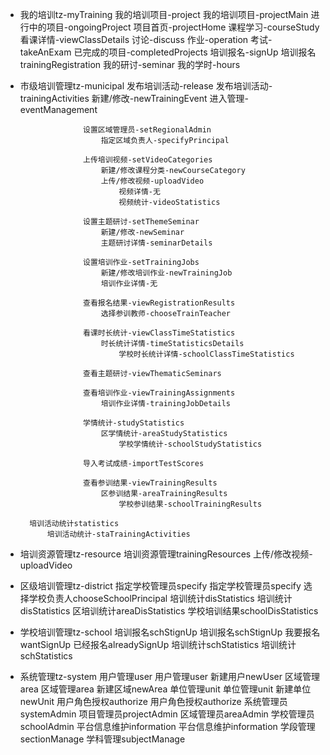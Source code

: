 * 我的培训tz-myTraining
		我的培训项目-project
			我的培训项目-projectMain
			进行中的项目-ongoingProject
				项目首页-projectHome
					课程学习-courseStudy
						看课详情-viewClassDetails
					讨论-discuss
					作业-operation
					考试-takeAnExam
			已完成的项目-completedProjects
		培训报名-signUp
			培训报名trainingRegistration
		我的研讨-seminar
		我的学时-hours

* 市级培训管理tz-municipal
		发布培训活动-release
			发布培训活动-trainingActivities
				新建/修改-newTrainingEvent
				进入管理-eventManagement
					
					设置区域管理员-setRegionalAdmin
						指定区域负责人-specifyPrincipal
					
					上传培训视频-setVideoCategories
						新建/修改课程分类-newCourseCategory
						上传/修改视频-uploadVideo
							视频详情-无
							视频统计-videoStatistics
							
					设置主题研讨-setThemeSeminar
						新建/修改-newSeminar
						主题研讨详情-seminarDetails
						
					设置培训作业-setTrainingJobs
						新建/修改培训作业-newTrainingJob
						培训作业详情-无
						
					查看报名结果-viewRegistrationResults
						选择参训教师-chooseTrainTeacher
					
					看课时长统计-viewClassTimeStatistics
						时长统计详情-timeStatisticsDetails
							学校时长统计详情-schoolClassTimeStatistics
						
					查看主题研讨-viewThematicSeminars
					
					查看培训作业-viewTrainingAssignments
						培训作业详情-trainingJobDetails
					
					学情统计-studyStatistics
						区学情统计-areaStudyStatistics
							学校学情统计-schoolStudyStatistics
					
					导入考试成绩-importTestScores
					
					查看参训结果-viewTrainingResults
						区参训结果-areaTrainingResults
							学校参训结果-schoolTrainingResults
					
		培训活动统计statistics
			培训活动统计-staTrainingActivities

* 培训资源管理tz-resource
		培训资源管理trainingResources
			上传/修改视频-uploadVideo

* 区级培训管理tz-district
		指定学校管理员specify
			指定学校管理员specify
				选择学校负责人chooseSchoolPrincipal
		培训统计disStatistics
			培训统计disStatistics
				区培训统计areaDisStatistics
					学校培训结果schoolDisStatistics

* 学校培训管理tz-school
		培训报名schStignUp
			培训报名schStignUp
				我要报名wantSignUp
				已经报名alreadySignUp
		培训统计schStatistics
			培训统计schStatistics

* 系统管理tz-system
		用户管理user
			用户管理user
				新建用户newUser
		区域管理area
			区域管理area
				新建区域newArea
		单位管理unit
			单位管理unit
				新建单位newUnit
		用户角色授权authorize
			用户角色授权authorize
				系统管理员systemAdmin
				项目管理员projectAdmin
				区域管理员areaAdmin
				学校管理员schoolAdmin
		平台信息维护information
			平台信息维护information
				学段管理sectionManage
				学科管理subjectManage